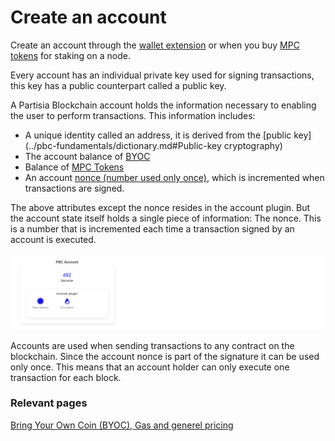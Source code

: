 # Create an account

Create an account through the [wallet extension](https://chrome.google.com/webstore/detail/partisia-wallet/gjkdbeaiifkpoencioahhcilildpjhgh) or when you buy [MPC tokens](https://kyc.partisiablockchain.com/) for staking on a node.


Every account has an individual private key used for signing transactions, this key has a public counterpart called a public key.

A Partisia Blockchain account holds the information necessary to enabling the user to perform transactions. This information includes:

- A unique identity called an address, it is derived from the [public key](../pbc-fundamentals/dictionary.md#Public-key cryptography)
- The account balance of [BYOC](../pbc-fundamentals/byoc-and-gas.md)
- Balance of [MPC Tokens](../pbc-fundamentals/introduction-to-the-fundamentals.md)
- An account [nonce (number used only once)](../pbc-fundamentals/dictionary.md#nonce), which is incremented when transactions are signed.

The above attributes except the nonce resides in the account plugin. But the account state itself holds a single piece of information: The nonce. This is a number that is incremented each time a transaction signed by an account is executed.

![Account_plugin](Account_plugin.png)

Accounts are used when sending transactions to any contract on the blockchain.
Since the account nonce is part of the signature it can be used only once. This means that an account holder can only execute one transaction for each block.

### Relevant pages

[Bring Your Own Coin (BYOC), Gas and generel pricing](../pbc-fundamentals/byoc-and-gas.md)
